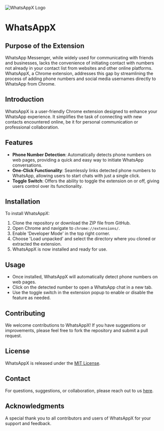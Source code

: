 ![WhatsAppX Logo](https://github.com/PositiveVibrations/WhatsAppX/blob/main/images/logo/logo.png?raw=true)

# WhatsAppX

## Purpose of the Extension
WhatsApp Messenger, while widely used for communicating with friends and businesses, lacks the convenience of initiating contact with numbers not already in your contact list from websites and other online platforms. WhatsAppX, a Chrome extension, addresses this gap by streamlining the process of adding phone numbers and social media usernames directly to WhatsApp from Chrome.

## Introduction
WhatsAppX is a user-friendly Chrome extension designed to enhance your WhatsApp experience. It simplifies the task of connecting with new contacts encountered online, be it for personal communication or professional collaboration.

## Features
- **Phone Number Detection**: Automatically detects phone numbers on web pages, providing a quick and easy way to initiate WhatsApp conversations.
- **One-Click Functionality**: Seamlessly links detected phone numbers to WhatsApp, allowing users to start chats with just a single click.
- **Toggle Switch**: Offers the ability to toggle the extension on or off, giving users control over its functionality.

## Installation
To install WhatsAppX:
1. Clone the repository or download the ZIP file from GitHub.
2. Open Chrome and navigate to `chrome://extensions/`.
3. Enable 'Developer Mode' in the top right corner.
4. Choose 'Load unpacked' and select the directory where you cloned or extracted the extension.
5. WhatsAppX is now installed and ready for use.

## Usage
- Once installed, WhatsAppX will automatically detect phone numbers on web pages.
- Click on the detected number to open a WhatsApp chat in a new tab.
- Use the toggle switch in the extension popup to enable or disable the feature as needed.

## Contributing
We welcome contributions to WhatsAppX! If you have suggestions or improvements, please feel free to fork the repository and submit a pull request.

## License
WhatsAppX is released under the [MIT License](LICENSE).

## Contact
For questions, suggestions, or collaboration, please reach out to us [here](mailto:your.email@example.com).

## Acknowledgments
A special thank you to all contributors and users of WhatsAppX for your support and feedback.

